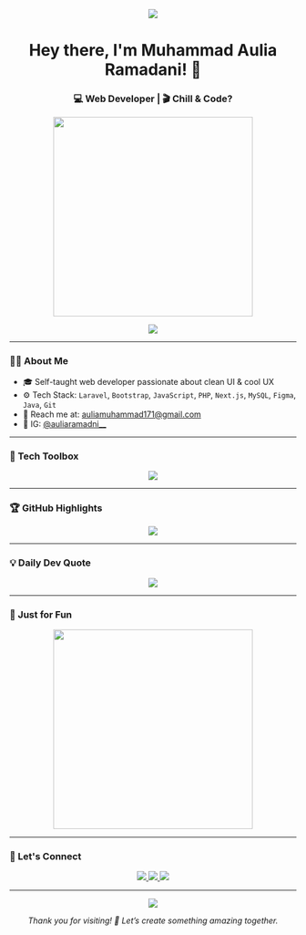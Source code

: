 <p align="center">
  <img src="https://capsule-render.vercel.app/api?type=waving&color=gradient&height=150&section=header&text=Welcome!&fontSize=40&animation=twinkling" />
</p>

<h1 align="center">Hey there, I'm Muhammad Aulia Ramadani! 👋</h1>
<h3 align="center">💻 Web Developer | 🎬 Chill & Code?</h3>

<p align="center">
  <img src="https://github.com/user-attachments/assets/0e6771ad-9023-4ad0-878d-d6506bdff9fd" width="350" />
</p>

<p align="center">
  <img src="https://profile-counter.glitch.me/muhammadauliaramadani/count.svg" />
</p>


---

### 👨‍💻 About Me

- 🎓 Self-taught web developer passionate about clean UI & cool UX  
- ⚙️ Tech Stack: `Laravel`, `Bootstrap`, `JavaScript`, `PHP`, `Next.js`, `MySQL`, `Figma`, `Java`, `Git`  
- 📧 Reach me at: [auliamuhammad171@gmail.com](mailto:auliamuhammad171@gmail.com)  
- 📸 IG: [@auliaramadni__](https://instagram.com/auliaramadni__)


---

### 🧰 Tech Toolbox

<p align="center">
  <img src="https://skillicons.dev/icons?i=html,css,bootstrap,js,php,laravel,vscode,git,figma,mysql,nextjs,java" />
</p>

---

### 🏆 GitHub Highlights

<p align="center">
  <img src="https://github-profile-trophy.vercel.app/?username=muhammadauliaramadani&theme=onedark&no-frame=true&column=6" />
</p>

---

### 💡 Daily Dev Quote

<p align="center">
  <img src="https://quotes-github-readme.vercel.app/api?type=horizontal&theme=dark" />
</p>

---

### 🎨 Just for Fun

<p align="center">
  <img src="https://github.com/user-attachments/assets/11d0b575-2fe2-4dcc-a2a8-813b250ec81b" width="350" />
</p>

---

### 🔗 Let's Connect

<p align="center">
  <a href="mailto:auliamuhammad171@gmail.com">
    <img src="https://img.shields.io/badge/Gmail-EA4335?style=for-the-badge&logo=gmail&logoColor=white" />
  </a>
  <a href="https://instagram.com/auliaramadni__">
    <img src="https://img.shields.io/badge/Instagram-E4405F?style=for-the-badge&logo=instagram&logoColor=white" />
  </a>
  <a href="https://github.com/muhammadauliaramadani">
    <img src="https://img.shields.io/badge/GitHub-171515?style=for-the-badge&logo=github&logoColor=white" />
  </a>
</p>

---

<p align="center">
  <img src="https://capsule-render.vercel.app/api?type=waving&color=0:FF6B6B,100:FFD93D&height=100&section=footer&animation=twinkling" />
</p>

<p align="center"><i>Thank you for visiting! 🚀 Let’s create something amazing together.</i></p>
